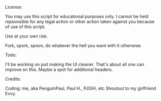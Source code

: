 License:

You may use this script for educational purposes only.  I cannot be held repsonsible for any legal action or other action taken against you because of use of this script.

Use at your own risk.

Fork, spork, spoon, do whatever the hell you want with it otherwise.

Todo:

I'll be working on just making the UI cleaner.  That's about all one can improve on this.  Maybe a spot for additional headers.

Credits:

Coding: me, aka PenguinPaul, Paul H., PJGIH, etc
Shoutout to my girlfriend Evvy.